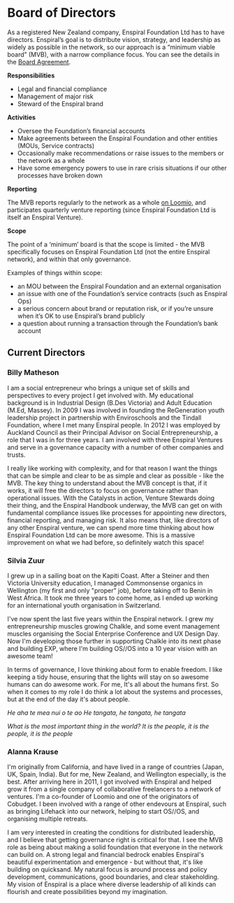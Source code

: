 # Board of Directors

As a registered New Zealand company, Enspiral Foundation Ltd has to have directors. Enspiral’s goal is to distribute vision, strategy, and leadership as widely as possible in the network, so our approach is a “minimum viable board” (MVB), with a narrow compliance focus. You can see the details in the [Board Agreement](http://handbook.enspiral.com/board_agreement.html).

**Responsibilities**

* Legal and financial compliance
* Management of major risk
* Steward of the Enspiral brand

**Activities**

* Oversee the Foundation’s financial accounts
* Make agreements between the Enspiral Foundation and other entities (MOUs, Service contracts)
* Occasionally make recommendations or raise issues to the members or the network as a whole
* Have some emergency powers to use in rare crisis situations if our other processes have broken down

**Reporting**

The MVB reports regularly to the network as a whole [on Loomio](https://www.loomio.org/d/oFN6x8t5/re-introducing-the-enspiral-foundation-mvb-board-of-directors-), and participates quarterly venture reporting (since Enspiral Foundation Ltd is itself an Enspiral Venture).

**Scope**

The point of a ‘minimum’ board is that the scope is limited - the MVB specifically focuses on Enspiral Foundation Ltd (not the entire Enspiral network), and within that only governance.

Examples of things within scope:

* an MOU between the Enspiral Foundation and an external organisation
* an issue with one of the Foundation’s service contracts (such as Enspiral Ops)
* a serious concern about brand or reputation risk, or if you’re unsure when it’s OK to use Enspiral’s brand publicly
* a question about running a transaction through the Foundation’s bank account

## Current Directors

### Billy Matheson
I am a social entrepreneur who brings a unique set of skills and perspectives to every project I get involved with. My educational background is in Industrial Design (B.Des Victoria) and Adult Education (M.Ed, Massey). In 2009 I was involved in founding the ReGeneration youth leadership project in partnership with Enviroschools and the Tindall Foundation, where I met many Enspiral people. In 2012 I was employed by Auckland Council as their Principal Advisor on Social Entrepreneurship, a role that I was in for three years. I am involved with three Enspiral Ventures and serve in a governance capacity with a number of other companies and trusts.

I really like working with complexity, and for that reason I want the things that can be simple and clear to be as simple and clear as possible - like the MVB. The key thing to understand about the MVB concept is that, if it works, it will free the directors to focus on governance rather than operational issues. With the Catalysts in action, Venture Stewards doing their thing, and the Enspiral Handbook underway, the MVB can get on with fundamental compliance issues like processes for appointing new directors, financial reporting, and managing risk. It also means that, like directors of any other Enspiral venture, we can spend more time thinking about how Enspiral Foundation Ltd can be more awesome. This is a massive improvement on what we had before, so definitely watch this space!

### Silvia Zuur
I grew up in a sailing boat on the Kapiti Coast. After a Steiner and then Victoria University education, I managed Commonsense organics in Wellington (my first and only "proper" job), before taking off to Benin in West Africa. It took me three years to come home, as I ended up working for an international youth organisation in Switzerland. 

I've now spent the last five years within the Enspiral network. I grew my entrepreneurship muscles growing Chalkle, and some event management muscles organising the Social Enterprise Conference and UX Design Day. Now I'm developing those further in supporting Chalkle into its next phase and building EXP, where I'm building OS//OS into a 10 year vision with an awesome team!

In terms of governance, I love thinking about form to enable freedom. I like keeping a tidy house, ensuring that the lights will stay on so awesome humans can do awesome work. For me, It's all about the humans first. So when it comes to my role I do think a lot about the systems and processes, but at the end of the day it's about people.

*He aha te mea nui o te ao
He tangata, he tangata, he tangata*

*What is the most important thing in the world?
It is the people, it is the people, it is the people*

### Alanna Krause
I'm originally from California, and have lived in a range of countries (Japan, UK, Spain, India). But for me, New Zealand, and Wellington especially, is the best. After arriving here in 2011, I got involved with Enspiral and helped grow it from a single company of collaborative freelancers to a network of ventures. I'm a co-founder of Loomio and one of the originators of Cobudget. I been involved with a range of other endevours at Enspiral, such as bringing Lifehack into our network, helping to start OS//OS, and organising multiple retreats.

I am very interested in creating the conditions for distributed leadership, and I believe that getting governance right is critical for that. I see the MVB role as being about making a solid foundation that everyone in the network can build on. A strong legal and financial bedrock enables Enspiral's beautiful experimentation and emergence - but without that, it's like building on quicksand. My natural focus is around process and policy development, communications, good boundaries, and clear stakeholding. My vision of Enspiral is a place where diverse leadership of all kinds can flourish and create possibilities beyond my imagination.
